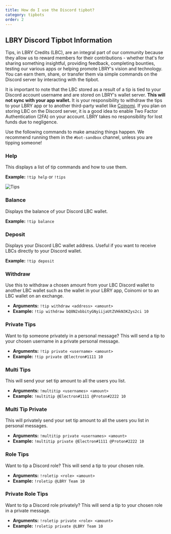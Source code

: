 ```yaml
---
title: How do I use the Discord tipbot?
category: tipbots
order: 2
---
```


## LBRY Discord Tipbot Information

Tips, in LBRY Credits (LBC), are an integral part of our community because they allow us to reward members for their contributions - whether that's for sharing something insightful, providing feedback, completing bounties, testing our various apps or helping promote LBRY's vision and technology. You can earn them, share, or transfer them via simple commands on the Discord server by interacting with the tipbot.

It is important to note that the LBC stored as a result of a tip is tied to your Discord account username and are stored on LBRY's wallet server. **This will not sync with your app wallet.** It is your responsibility to withdraw the tips to your LBRY app or to another third-party wallet like [Coinomi](https://play.google.com/store/apps/details?id=com.coinomi.wallet). If you plan on storing LBC on the Discord server, it is a good idea to enable Two Factor Authentication (2FA) on your account. LBRY takes no responsibility for lost funds due to negligence.

Use the following commands to make amazing things happen. We recommend running them in the `#bot-sandbox` channel, unless you are tipping someone!

### Help
This displays a list of tip commands and how to use them.

**Example:** `!tip help` or `!tips`

![Tips](https://spee.ch/0/update-screenshot.jpeg)

### Balance
Displays the balance of your Discord LBC wallet.

**Example:** `!tip balance`

### Deposit
Displays your Discord LBC wallet address. Useful if you want to receive LBCs directly to your Discord wallet.

**Example:** `!tip deposit`

### Withdraw
Use this to withdraw a chosen amount from your LBC Discord wallet to another LBC wallet such as the wallet in your LBRY app, Coinomi or to an LBC wallet on an exchange.

- **Arguments:** `!tip withdraw <address> <amount>`
- **Example:** `!tip withdraw bQ8N2xbbityGNyiijaUtZVHkN3KZys2ci 10`

### Private Tips
Want to tip someone privately in a personal message? This will send a tip to your chosen username in a private personal message.

- **Arguments:** `!tip private <username> <amount>`
- **Example:** `!tip private @Electron#1111 10`

### Multi Tips
This will send your set tip amount to all the users you list.

- **Arguments:** `!multitip <usernames> <amount>`
- **Example:** `!multitip @Electron#1111 @Proton#2222 10`

### Multi Tip Private
This will privately send your set tip amount to all the users you list in personal messages.

- **Arguments:** `!multitip private <usernames> <amount>`
- **Example:** `!multitip private @Electron#1111 @Proton#2222 10`

### Role Tips
Want to tip a Discord role? This will send a tip to your chosen role.

- **Arguments:** `!roletip <role> <amount>`
- **Example:** `!roletip @LBRY Team 10`

### Private Role Tips
Want to tip a Discord role privately? This will send a tip to your chosen role in a private message.

- **Arguments:** `!roletip private <role> <amount>`
- **Example:** `!roletip private @LBRY Team 10`
